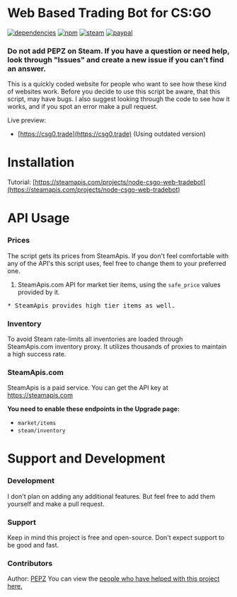 # Web Based Trading Bot for CS:GO

[![dependencies](https://img.shields.io/david/pepzwee/node-csgo-web-tradebot.svg)](https://github.com/pepzwee/node-csgo-web-tradebot)
[![npm](https://img.shields.io/npm/l/express.svg?style=flat-square)](https://github.com/pepzwee/node-csgo-web-tradebot/blob/master/LICENSE)
[![steam](https://img.shields.io/badge/steam-donate-green.svg?style=flat-square)](https://steamcommunity.com/tradeoffer/new/?partner=78261062&token=2_WUiltH)
[![paypal](https://img.shields.io/badge/paypal-donate-yellow.svg)](https://www.paypal.com/cgi-bin/webscr?cmd=_s-xclick&hosted_button_id=XKPQ3TWDYJ2Z6)

### Do not add PEPZ on Steam. If you have a question or need help, look through "Issues" and create a new issue if you can't find an answer.

This is a quickly coded website for people who want to see how these kind of websites work. Before you decide to use this script be aware, that this script, may have bugs.
I also suggest looking through the code to see how it works, and if you spot an error make a pull request.

Live preview:

* [https://csg0.trade](https://csg0.trade) (Using outdated version)

# Installation

Tutorial: [https://steamapis.com/projects/node-csgo-web-tradebot](https://steamapis.com/projects/node-csgo-web-tradebot)

# API Usage

### Prices

The script gets its prices from SteamApis. If you don't feel comfortable with any of the API's this script uses, feel free to change them to your preferred one.

1. SteamApis.com API for market tier items, using the `safe_price` values provided by it.

<pre>* SteamApis provides high tier items as well.</pre>

### Inventory

To avoid Steam rate-limits all inventories are loaded through SteamApis.com inventory proxy. It utilizes thousands of proxies to maintain a high success rate.

### SteamApis.com

SteamApis is a paid service. You can get the API key at https://steamapis.com

**You need to enable these endpoints in the Upgrade page:**

- `market/items`
- `steam/inventory`

# Support and Development

### Development

I don't plan on adding any additional features. But feel free to add them yourself and make a pull request.

### Support

Keep in mind this project is free and open-source. Don't expect support to be good and fast.

### Contributors

Author: [PEPZ](https://pepzwee.com)
You can view the [people who have helped with this project here.](https://github.com/pepzwee/node-csgo-web-tradebot/graphs/contributors)
